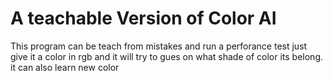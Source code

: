 # A teachable Version of Color AI
This program can be teach from mistakes and run a perforance test just give it a color in rgb and it will try to gues on what shade of color its belong. 
it can also learn new color
